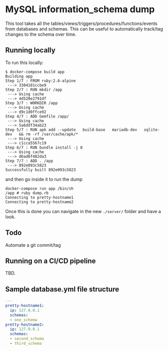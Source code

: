 # MySQL information_schema dump

This tool takes all the tables/views/triggers/procedures/functions/events from databases and schemas. This can be useful to automatically track/tag changes to the schema over time.

## Running locally

To run this locally:

```
$ docker-compose build app
Building app
Step 1/7 : FROM ruby:2.6-alpine
 ---> 3304101ccbe9
Step 2/7 : RUN mkdir /app
 ---> Using cache
 ---> 4d520e2791df
Step 3/7 : WORKDIR /app
 ---> Using cache
 ---> d9c1d0ffce92
Step 4/7 : ADD Gemfile /app/
 ---> Using cache
 ---> 5a6ddf34ab23
Step 5/7 : RUN apk add --update   build-base   mariadb-dev   sqlite-dev   && rm -rf /var/cache/apk/*
 ---> Using cache
 ---> c1cca5567c19
Step 6/7 : RUN bundle install -j 8
 ---> Using cache
 ---> d6ad6f482da3
Step 7/7 : ADD . /app
 ---> 892e093c5823
Successfully built 892e093c5823
```

and then go inside it to run the dump
```
docker-compose run app /bin/sh
/app # ruby dump.rb
Connecting to pretty-hostname1
Connecting to pretty-hostname2
```

Once this is done you can navigate in the new `./server/` folder and have a look.

## Todo
Automate a git commit/tag

## Running on a CI/CD pipeline
TBD.

## Sample database.yml file structure
```yml
---
pretty-hostname1:
  ip: 127.0.0.1
  schemas:
  - one_schema
pretty-hostname2:
  ip: 127.0.0.1
  schemas:
  - second_schema
  - third_schema

```
